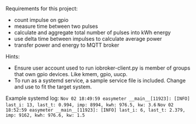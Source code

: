 Requirements for this project:
* count impulse on gpio 
* measure time between two pulses 
* calculate and aggregate total number of pulses into kWh energy 
* use delta time between impulses to calculate average power
* transfer power and energy to MQTT broker

Hints:
* Ensure user account used to run iobroker-client.py is member of groups that own gpio devices. Like kmem, gpio, uucp.
* To run as a systemd service, a sample service file is included. Change and use to fit the target system.

Example systemd log:
`Nov 02 18:49:59 easymeter __main__[11923]: [INFO] last_i: 13, last_t: 0.994, imp: 8994, kwh: 976.5, kw: 3.6`
`Nov 02 18:52:59 easymeter __main__[11923]: [INFO] last_i: 6, last_t: 2.379, imp: 9162, kwh: 976.6, kw: 1.5`

